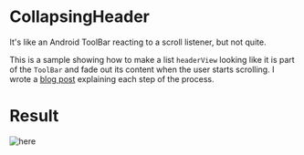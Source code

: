 # CollapsingHeader
It's like an Android ToolBar reacting to a scroll listener, but not quite.

This is a sample showing how to make a list `headerView` looking like it is part of the `ToolBar` and fade out its content when 
the user starts scrolling.
I wrote a [blog post](http://arnaud-camus.fr/material-design-extended-toolbar-and-scrolling/) explaining each step of the process.

# Result
![here](https://github.com/lynfogeek/CollapsingHeader/blob/master/animated_result.gif)
